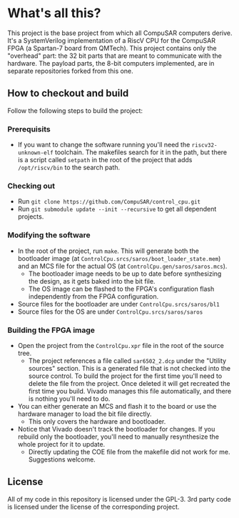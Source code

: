 # What's all this?

This project is the base project from which all CompuSAR computers derive. It's a SystemVerilog implementation of a RiscV CPU for the CompuSAR FPGA (a Spartan-7 board from QMTech). This project contains only the "overhead" part: the 32 bit parts that are meant to communicate with the hardware. The payload parts, the 8-bit computers implemented, are in separate repositories forked from this one.

## How to checkout and build
Follow the following steps to build the project:

### Prerequisits
* If you want to change the software running you'll need the `riscv32-unknown-elf` toolchain. The makefiles search for it in the path, but there is a script called `setpath` in the root of the project that adds `/opt/riscv/bin` to the search path.

### Checking out
* Run `git clone https://github.com/CompuSAR/control_cpu.git`
* Run `git submodule update --init --recursive` to get all dependent projects.

### Modifying the software
* In the root of the project, run `make`. This will generate both the bootloader image (at `ControlCpu.srcs/saros/boot_loader_state.mem`) and an MCS file for the actual OS (at `ControlCpu.gen/saros/saros.mcs`).
  * The bootloader image needs to be up to date before synthesizing the design, as it gets baked into the bit file.
  * The OS image can be flashed to the FPGA's configuration flash independently from the FPGA configuration.
* Source files for the bootloader are under `ControlCpu.srcs/saros/bl1`
* Source files for the OS are under `ControlCpu.srcs/saros/saros`

### Building the FPGA image
* Open the project from the `ControlCpu.xpr` file in the root of the source tree.
  * The project references a file called `sar6502_2.dcp` under the "Utility sources" section. This is a generated file that is not checked into the source control. To build the project for the first time you'll need to delete the file from the project. Once deleted it will get recreated the first time you build. Vivado manages this file automatically, and there is nothing you'll need to do.
* You can either generate an MCS and flash it to the board or use the hardware manager to load the bit file directly.
  * This only covers the hardware and bootloader.
* Notice that Vivado doesn't track the bootloader for changes. If you rebuild only the bootloader, you'll need to manually resynthesize the whole project for it to update.
  * Directly updating the COE file from the makefile did not work for me. Suggestions welcome.

## License
All of my code in this repository is licensed under the GPL-3. 3rd party code is licensed under the license of the corresponding project.
